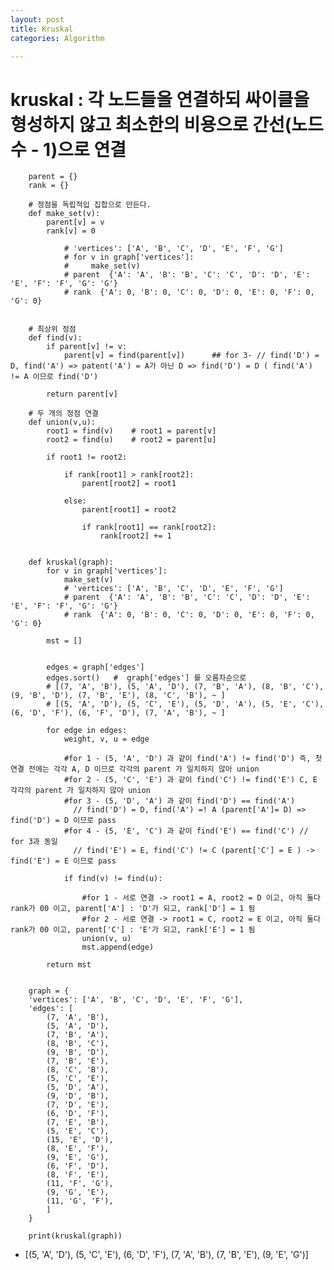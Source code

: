 ```yaml
---
layout: post
title: Kruskal
categories: Algorithm

---
```


# kruskal : 각 노드들을 연결하되 싸이클을 형성하지 않고 최소한의 비용으로 간선(노드 수 - 1)으로 연결

        parent = {}
        rank = {}

        # 정점을 독립적입 집합으로 만든다.
        def make_set(v):
            parent[v] = v
            rank[v] = 0
            
                # 'vertices': ['A', 'B', 'C', 'D', 'E', 'F', 'G']
                # for v in graph['vertices']:
                #     make_set(v)
                # parent  {'A': 'A', 'B': 'B', 'C': 'C', 'D': 'D', 'E': 'E', 'F': 'F', 'G': 'G'}
                # rank  {'A': 0, 'B': 0, 'C': 0, 'D': 0, 'E': 0, 'F': 0, 'G': 0}


        # 최상위 정점
        def find(v):
            if parent[v] != v:
                parent[v] = find(parent[v])      ## for 3- // find('D') = D, find('A') => patent('A') = A가 아닌 D => find('D') = D ( find('A') != A 이므로 find('D')   

            return parent[v]

        # 두 개의 정점 연결
        def union(v,u):
            root1 = find(v)    # root1 = parent[v]
            root2 = find(u)    # root2 = parent[u]

            if root1 != root2:

                if rank[root1] > rank[root2]:
                    parent[root2] = root1

                else:
                    parent[root1] = root2

                    if rank[root1] == rank[root2]:
                        rank[root2] += 1


        def kruskal(graph):
            for v in graph['vertices']:
                make_set(v)
                # 'vertices': ['A', 'B', 'C', 'D', 'E', 'F', 'G']
                # parent  {'A': 'A', 'B': 'B', 'C': 'C', 'D': 'D', 'E': 'E', 'F': 'F', 'G': 'G'}
                # rank  {'A': 0, 'B': 0, 'C': 0, 'D': 0, 'E': 0, 'F': 0, 'G': 0}

            mst = []


            edges = graph['edges']
            edges.sort()   #  graph['edges'] 를 오름차순으로
            # [(7, 'A', 'B'), (5, 'A', 'D'), (7, 'B', 'A'), (8, 'B', 'C'), (9, 'B', 'D'), (7, 'B', 'E'), (8, 'C', 'B'), ~ ]
            # [(5, 'A', 'D'), (5, 'C', 'E'), (5, 'D', 'A'), (5, 'E', 'C'), (6, 'D', 'F'), (6, 'F', 'D'), (7, 'A', 'B'), ~ ]

            for edge in edges:
                weight, v, u = edge

                #for 1 - (5, 'A', 'D') 과 같이 find('A') != find('D') 즉, 첫 연결 전에는 각각 A, D 이므로 각각의 parent 가 일치하지 않아 union
                #for 2 - (5, 'C', 'E') 과 같이 find('C') != find('E') C, E 각각의 parent 가 일치하지 않아 union
                #for 3 - (5, 'D', 'A') 과 같이 find('D') == find('A') 
                  // find('D') = D, find('A') =! A (parent['A']= D) => find('D') = D 이므로 pass 
                #for 4 - (5, 'E', 'C') 과 같이 find('E') == find('C') // for 3과 동일 
                  // find('E') = E, find('C') != C (parent['C'] = E ) -> find('E') = E 이므로 pass 
                
                if find(v) != find(u):
                
                    #for 1 - 서로 연결 -> root1 = A, root2 = D 이고, 아직 둘다 rank가 00 이고, parent['A'] : 'D'가 되고, rank['D'] = 1 됨 
                    #for 2 - 서로 연결 -> root1 = C, root2 = E 이고, 아직 둘다 rank가 00 이고, parent['C'] : 'E'가 되고, rank['E'] = 1 됨 
                    union(v, u)
                    mst.append(edge)

            return mst


        graph = {
        'vertices': ['A', 'B', 'C', 'D', 'E', 'F', 'G'],
        'edges': [
            (7, 'A', 'B'),
            (5, 'A', 'D'),
            (7, 'B', 'A'),
            (8, 'B', 'C'),
            (9, 'B', 'D'),
            (7, 'B', 'E'),
            (8, 'C', 'B'),
            (5, 'C', 'E'),
            (5, 'D', 'A'),
            (9, 'D', 'B'),
            (7, 'D', 'E'),
            (6, 'D', 'F'),
            (7, 'E', 'B'),
            (5, 'E', 'C'),
            (15, 'E', 'D'),
            (8, 'E', 'F'),
            (9, 'E', 'G'),
            (6, 'F', 'D'),
            (8, 'F', 'E'),
            (11, 'F', 'G'),
            (9, 'G', 'E'),
            (11, 'G', 'F'),
            ]
        }

        print(kruskal(graph))
        
        
* [(5, 'A', 'D'), (5, 'C', 'E'), (6, 'D', 'F'), (7, 'A', 'B'), (7, 'B', 'E'), (9, 'E', 'G')]
